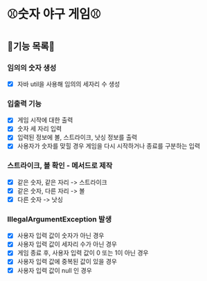# ⚾숫자 야구 게임⚾
## 📃기능 목록📃

### 임의의 숫자 생성
- [x] 자바 util을 사용해 임의의 세자리 수 생성

### 입출력 기능
- [x] 게임 시작에 대한 출력
- [x] 숫자 세 자리 입력
- [x] 입력된 정보에 볼, 스트라이크, 낫싱 정보를 출력
- [x] 사용자가 숫자를 맞힐 경우 게임을 다시 시작하거나 종료를 구분하는 입력

### 스트라이크, 볼 확인 - 메서드로 제작
- [x] 같은 숫자, 같은 자리 -> 스트라이크
- [x] 같은 숫자, 다른 자리 -> 볼
- [x] 다른 숫자 -> 낫싱

### IllegalArgumentException 발생
- [x] 사용자 입력 값이 숫자가 아닌 경우
- [x] 사용자 입력 값이 세자리 수가 아닌 경우
- [x] 게임 종료 후, 사용자 입력 값이 0 또는 1이 아닌 경우
- [x] 사용자 입력 값에 중복된 값이 있을 경우
- [x] 사용자 입력 값이 null 인 경우